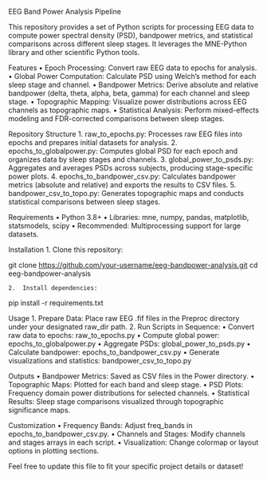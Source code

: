 EEG Band Power Analysis Pipeline

This repository provides a set of Python scripts for processing EEG data to compute power spectral density (PSD), bandpower metrics, and statistical comparisons across different sleep stages. It leverages the MNE-Python library and other scientific Python tools.

Features
	•	Epoch Processing: Convert raw EEG data to epochs for analysis.
	•	Global Power Computation: Calculate PSD using Welch’s method for each sleep stage and channel.
	•	Bandpower Metrics: Derive absolute and relative bandpower (delta, theta, alpha, beta, gamma) for each channel and sleep stage.
	•	Topographic Mapping: Visualize power distributions across EEG channels as topographic maps.
	•	Statistical Analysis: Perform mixed-effects modeling and FDR-corrected comparisons between sleep stages.

Repository Structure
	1.	raw_to_epochs.py: Processes raw EEG files into epochs and prepares initial datasets for analysis.
	2.	epochs_to_globalpower.py: Computes global PSD for each epoch and organizes data by sleep stages and channels.
	3.	global_power_to_psds.py: Aggregates and averages PSDs across subjects, producing stage-specific power plots.
	4.	epochs_to_bandpower_csv.py: Calculates bandpower metrics (absolute and relative) and exports the results to CSV files.
	5.	bandpower_csv_to_topo.py: Generates topographic maps and conducts statistical comparisons between sleep stages.

Requirements
	•	Python 3.8+
	•	Libraries: mne, numpy, pandas, matplotlib, statsmodels, scipy
	•	Recommended: Multiprocessing support for large datasets.

Installation
	1.	Clone this repository:

git clone https://github.com/your-username/eeg-bandpower-analysis.git
cd eeg-bandpower-analysis


	2.	Install dependencies:

pip install -r requirements.txt


Usage
	1.	Prepare Data:
Place raw EEG .fif files in the Preproc directory under your designated raw_dir path.
	2.	Run Scripts in Sequence:
	•	Convert raw data to epochs: raw_to_epochs.py
	•	Compute global power: epochs_to_globalpower.py
	•	Aggregate PSDs: global_power_to_psds.py
	•	Calculate bandpower: epochs_to_bandpower_csv.py
	•	Generate visualizations and statistics: bandpower_csv_to_topo.py

Outputs
	•	Bandpower Metrics: Saved as CSV files in the Power directory.
	•	Topographic Maps: Plotted for each band and sleep stage.
	•	PSD Plots: Frequency domain power distributions for selected channels.
	•	Statistical Results: Sleep stage comparisons visualized through topographic significance maps.

Customization
	•	Frequency Bands: Adjust freq_bands in epochs_to_bandpower_csv.py.
	•	Channels and Stages: Modify channels and stages arrays in each script.
	•	Visualization: Change colormap or layout options in plotting sections.

Feel free to update this file to fit your specific project details or dataset!